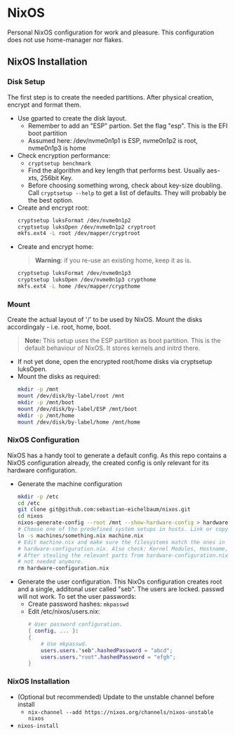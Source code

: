 # NixOS

Personal NixOS configuration for work and pleasure. This configuration does not use home-manager nor flakes.

## NixOS Installation

### Disk Setup

The first step is to create the needed partitions. After physical creation, encrypt and format them.

- Use gparted to create the disk layout.
  - Remember to add an "ESP" partion. Set the flag "esp". This is the EFI boot partition
  - Assumed here: /dev/nvme0n1p1 is ESP, nvme0n1p2 is root, nvme0n1p3 is home
- Check encryption performance:
  - `cryptsetup benchmark`
  - Find the algorithm and key length that performs best. Usually aes-xts, 256bit Key.
  - Before choosing something wrong, check about key-size doubling. Call `cryptsetup --help` to get a
    list of defaults. They will probably be the best option.
- Create and encrypt root:
  ```sh
  cryptsetup luksFormat /dev/nvme0n1p2
  cryptsetup luksOpen /dev/nvme0n1p2 cryptroot
  mkfs.ext4 -L root /dev/mapper/cryptroot
  ```
- Create and encrypt home:
  > **Warning**: if you re-use an existing home, keep it as is.
  ```sh
  cryptsetup luksFormat /dev/nvme0n1p3
  cryptsetup luksOpen /dev/nvme0n1p3 crypthome
  mkfs.ext4 -L home /dev/mapper/crypthome
  ```

### Mount

Create the actual layout of '/' to be used by NixOS. Mount the disks accordingaly - i.e. root, home, boot.

> **Note:** This setup uses the ESP partition as boot partition. This is the default behaviour of NixOS. It stores kernels and initrd there.

- If not yet done, open the encrypted root/home disks via cryptsetup luksOpen.
- Mount the disks as required:
  ```sh
  mkdir -p /mnt
  mount /dev/disk/by-label/root /mnt
  mkdir -p /mnt/boot
  mount /dev/disk/by-label/ESP /mnt/boot
  mkdir -p /mnt/home
  mount /dev/disk/by-label/home /mnt/home
  ```

### NixOS Configuration

NixOS has a handy tool to generate a default config. As this repo contains a NixOS configuration already,
the created config is only relevant for its hardware configuration.

- Generate the machine configuration
  ```sh
  mkdir -p /etc
  cd /etc
  git clone git@github.com:sebastian-eichelbaum/nixos.git
  cd nixos
  nixos-generate-config --root /mnt --show-hardware-config > hardware-configuration.nix
  # Choose one of the predefined system setups in hosts. Link or copy:
  ln -s machines/something.nix machine.nix
  # Edit machine.nix and make sure the filesystems match the ones in the generated
  # hardware-configuration.nix. Also check: Kernel Modules, Hostname, ...
  # After stealing the relevant parts from hardware-configuration.nix, delete. It is
  # not needed anymore.
  rm hardware-configuration.nix
  ```
- Generate the user configuration. This NixOs configuration creates root and a single, additonal user called "seb". The users are locked. passwd will not work. To set the user passwords:
  - Create password hashes: `mkpasswd`
  - Edit /etc/nixos/users.nix:
    ```nix
    # User password configuration.
    { config, ... }:
    {
        # Use mkpasswd.
        users.users."seb".hashedPassword = "abcd";
        users.users."root".hashedPassword = "efgh";
    }
    ```

### NixOS Installation

- (Optional but recommended) Update to the unstable channel before install
  - `nix-channel --add https://nixos.org/channels/nixos-unstable nixos`
- `nixos-install`
